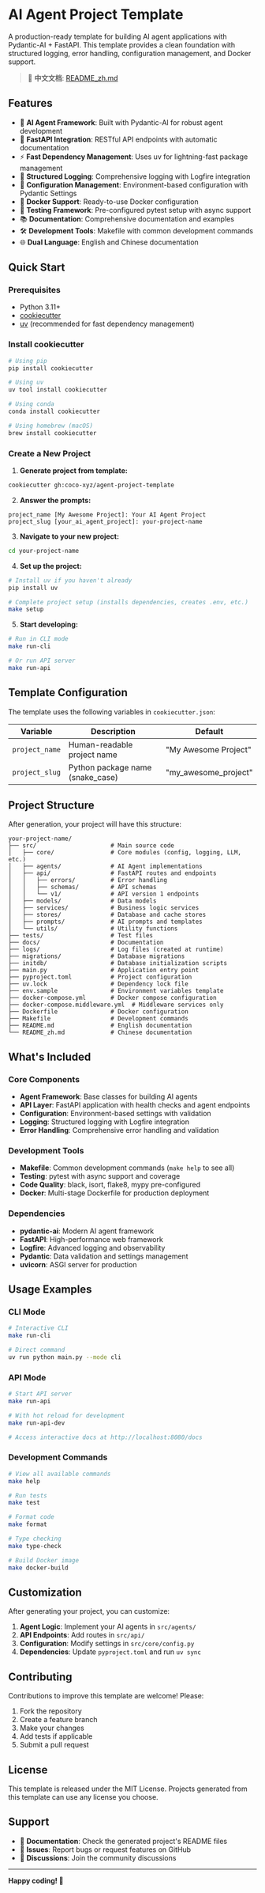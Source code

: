 # AI Agent Project Template

A production-ready template for building AI agent applications with Pydantic-AI + FastAPI. This template provides a clean foundation with structured logging, error handling, configuration management, and Docker support.

> 📖 **中文文档**: [README_zh.md](README_zh.md)

## Features

- 🤖 **AI Agent Framework**: Built with Pydantic-AI for robust agent development
- 🚀 **FastAPI Integration**: RESTful API endpoints with automatic documentation
- ⚡ **Fast Dependency Management**: Uses uv for lightning-fast package management
- 📝 **Structured Logging**: Comprehensive logging with Logfire integration
- 🔧 **Configuration Management**: Environment-based configuration with Pydantic Settings
- 🐳 **Docker Support**: Ready-to-use Docker configuration
- 🧪 **Testing Framework**: Pre-configured pytest setup with async support
- 📚 **Documentation**: Comprehensive documentation and examples
- 🛠️ **Development Tools**: Makefile with common development commands
- 🌐 **Dual Language**: English and Chinese documentation

## Quick Start

### Prerequisites

- Python 3.11+
- [cookiecutter](https://cookiecutter.readthedocs.io/)
- [uv](https://docs.astral.sh/uv/) (recommended for fast dependency management)

### Install cookiecutter

```bash
# Using pip
pip install cookiecutter

# Using uv
uv tool install cookiecutter

# Using conda
conda install cookiecutter

# Using homebrew (macOS)
brew install cookiecutter
```

### Create a New Project

1. **Generate project from template:**
```bash
cookiecutter gh:coco-xyz/agent-project-template
```

2. **Answer the prompts:**
```
project_name [My Awesome Project]: Your AI Agent Project
project_slug [your_ai_agent_project]: your-project-name
```

3. **Navigate to your new project:**
```bash
cd your-project-name
```

4. **Set up the project:**
```bash
# Install uv if you haven't already
pip install uv

# Complete project setup (installs dependencies, creates .env, etc.)
make setup
```

5. **Start developing:**
```bash
# Run in CLI mode
make run-cli

# Or run API server
make run-api
```

## Template Configuration

The template uses the following variables in `cookiecutter.json`:

| Variable | Description | Default |
|----------|-------------|---------|
| `project_name` | Human-readable project name | "My Awesome Project" |
| `project_slug` | Python package name (snake_case) | "my_awesome_project" |

## Project Structure

After generation, your project will have this structure:

```
your-project-name/
├── src/                     # Main source code
│   ├── core/                # Core modules (config, logging, LLM, etc.)
│   ├── agents/              # AI Agent implementations
│   ├── api/                 # FastAPI routes and endpoints
│   │   ├── errors/          # Error handling
│   │   ├── schemas/         # API schemas
│   │   └── v1/              # API version 1 endpoints
│   ├── models/              # Data models
│   ├── services/            # Business logic services
│   ├── stores/              # Database and cache stores
│   ├── prompts/             # AI prompts and templates
│   └── utils/               # Utility functions
├── tests/                   # Test files
├── docs/                    # Documentation
├── logs/                    # Log files (created at runtime)
├── migrations/              # Database migrations
├── initdb/                  # Database initialization scripts
├── main.py                  # Application entry point
├── pyproject.toml           # Project configuration
├── uv.lock                  # Dependency lock file
├── env.sample               # Environment variables template
├── docker-compose.yml       # Docker compose configuration
├── docker-compose.middleware.yml  # Middleware services only
├── Dockerfile               # Docker configuration
├── Makefile                 # Development commands
├── README.md                # English documentation
└── README_zh.md             # Chinese documentation
```

## What's Included

### Core Components

- **Agent Framework**: Base classes for building AI agents
- **API Layer**: FastAPI application with health checks and agent endpoints
- **Configuration**: Environment-based settings with validation
- **Logging**: Structured logging with Logfire integration
- **Error Handling**: Comprehensive error handling and validation

### Development Tools

- **Makefile**: Common development commands (`make help` to see all)
- **Testing**: pytest with async support and coverage
- **Code Quality**: black, isort, flake8, mypy pre-configured
- **Docker**: Multi-stage Dockerfile for production deployment

### Dependencies

- **pydantic-ai**: Modern AI agent framework
- **FastAPI**: High-performance web framework
- **Logfire**: Advanced logging and observability
- **Pydantic**: Data validation and settings management
- **uvicorn**: ASGI server for production

## Usage Examples

### CLI Mode
```bash
# Interactive CLI
make run-cli

# Direct command
uv run python main.py --mode cli
```

### API Mode
```bash
# Start API server
make run-api

# With hot reload for development
make run-api-dev

# Access interactive docs at http://localhost:8080/docs
```

### Development Commands
```bash
# View all available commands
make help

# Run tests
make test

# Format code
make format

# Type checking
make type-check

# Build Docker image
make docker-build
```

## Customization

After generating your project, you can customize:

1. **Agent Logic**: Implement your AI agents in `src/agents/`
2. **API Endpoints**: Add routes in `src/api/`
3. **Configuration**: Modify settings in `src/core/config.py`
4. **Dependencies**: Update `pyproject.toml` and run `uv sync`

## Contributing

Contributions to improve this template are welcome! Please:

1. Fork the repository
2. Create a feature branch
3. Make your changes
4. Add tests if applicable
5. Submit a pull request

## License

This template is released under the MIT License. Projects generated from this template can use any license you choose.

## Support

- 📖 **Documentation**: Check the generated project's README files
- 🐛 **Issues**: Report bugs or request features on GitHub
- 💬 **Discussions**: Join the community discussions

---

**Happy coding! 🚀**
